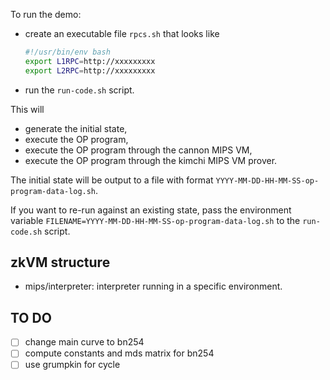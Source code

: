 To run the demo:
* create an executable file `rpcs.sh` that looks like
  ```bash
  #!/usr/bin/env bash
  export L1RPC=http://xxxxxxxxx
  export L2RPC=http://xxxxxxxxx
  ```
* run the `run-code.sh` script.

This will
* generate the initial state,
* execute the OP program,
* execute the OP program through the cannon MIPS VM,
* execute the OP program through the kimchi MIPS VM prover.

The initial state will be output to a file with format `YYYY-MM-DD-HH-MM-SS-op-program-data-log.sh`.

If you want to re-run against an existing state, pass the environment variable `FILENAME=YYYY-MM-DD-HH-MM-SS-op-program-data-log.sh` to the `run-code.sh` script.

## zkVM structure

- mips/interpreter: interpreter running in a specific environment.
## TO DO

- [ ] change main curve to bn254
- [ ] compute constants and mds matrix for bn254
- [ ] use grumpkin for cycle
